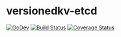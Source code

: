 # versionedkv-etcd

[![GoDev](https://pkg.go.dev/badge/golang.org/x/pkgsite.svg)](https://pkg.go.dev/github.com/go-tk/versionedkv-etcd)
[![Build Status](https://travis-ci.com/go-tk/versionedkv-etcd.svg?branch=master)](https://travis-ci.com/github/go-tk/versionedkv-etcd)
[![Coverage Status](https://codecov.io/gh/go-tk/versionedkv-etcd/branch/master/graph/badge.svg)](https://codecov.io/gh/go-tk/versionedkv-etcd)
